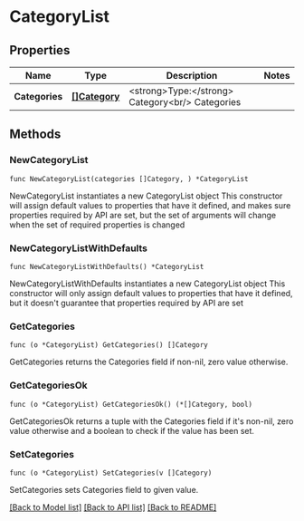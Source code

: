 # CategoryList

## Properties

Name | Type | Description | Notes
------------ | ------------- | ------------- | -------------
**Categories** | [**[]Category**](Category.md) | &lt;strong&gt;Type:&lt;/strong&gt; Category&lt;br/&gt; Categories | 

## Methods

### NewCategoryList

`func NewCategoryList(categories []Category, ) *CategoryList`

NewCategoryList instantiates a new CategoryList object
This constructor will assign default values to properties that have it defined,
and makes sure properties required by API are set, but the set of arguments
will change when the set of required properties is changed

### NewCategoryListWithDefaults

`func NewCategoryListWithDefaults() *CategoryList`

NewCategoryListWithDefaults instantiates a new CategoryList object
This constructor will only assign default values to properties that have it defined,
but it doesn't guarantee that properties required by API are set

### GetCategories

`func (o *CategoryList) GetCategories() []Category`

GetCategories returns the Categories field if non-nil, zero value otherwise.

### GetCategoriesOk

`func (o *CategoryList) GetCategoriesOk() (*[]Category, bool)`

GetCategoriesOk returns a tuple with the Categories field if it's non-nil, zero value otherwise
and a boolean to check if the value has been set.

### SetCategories

`func (o *CategoryList) SetCategories(v []Category)`

SetCategories sets Categories field to given value.



[[Back to Model list]](../README.md#documentation-for-models) [[Back to API list]](../README.md#documentation-for-api-endpoints) [[Back to README]](../README.md)


